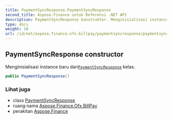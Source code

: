```yaml
---
title: PaymentSyncResponse.PaymentSyncResponse
second_title: Aspose.Finance untuk Referensi .NET API
description: PaymentSyncResponse konstruktor. Menginisialisasi instance baru dariPaymentSyncResponse kelas.
type: docs
weight: 10
url: /id/net/aspose.finance.ofx.billpay/paymentsyncresponse/paymentsyncresponse/
---
```

## PaymentSyncResponse constructor

Menginisialisasi instance baru dari[`PaymentSyncResponse`](../) kelas.

```csharp
public PaymentSyncResponse()
```

### Lihat juga

* class [PaymentSyncResponse](../)
* ruang nama [Aspose.Finance.Ofx.BillPay](../../paymentsyncresponse/)
* perakitan [Aspose.Finance](../../../)


